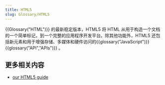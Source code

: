 ```yaml
---
title: HTML5
slug: Glossary/HTML5
---
```

{{Glossary("HTML")}} 的最新稳定版本，HTML5 将 HTML 从用于构造一个文档的一个简单标记，到一个完整的应用程序开发平台。除其他功能外，HTML5 还包括新元素和用于增强存储、多媒体和硬件访问的{{glossary("JavaScript")}} {{glossary("API","APIs")}} 。

## 更多相关内容

- [our HTML5 guide](/zh-CN/docs/Glossary/HTML5)
